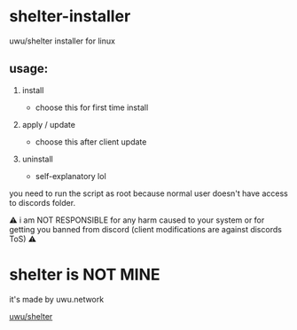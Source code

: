 # shelter-installer
uwu/shelter installer for linux

## usage:
1) install
    - choose this for first time install

2) apply / update
    - choose this after client update

3) uninstall
    - self-explanatory lol

you need to run the script as root because normal user doesn't have access to discords folder.

⚠️ i am NOT RESPONSIBLE for any harm caused to your system or for getting you banned from discord (client modifications are against discords ToS) ⚠️

# shelter is NOT MINE
it's made by uwu.network

[uwu/shelter](https://github.com/uwu/shelter)
